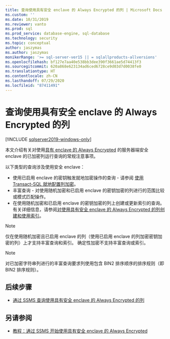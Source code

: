 ```yaml
---
title: 查询使用具有安全 enclave 的 Always Encrypted 的列 | Microsoft Docs
ms.custom: ''
ms.date: 10/31/2019
ms.reviewer: vanto
ms.prod: sql
ms.prod_service: database-engine, sql-database
ms.technology: security
ms.topic: conceptual
author: jaszymas
ms.author: jaszymas
monikerRange: '>= sql-server-ver15 || = sqlallproducts-allversions'
ms.openlocfilehash: bf127e7aa40e538bb3dee390f3661ae5d74413f3
ms.sourcegitcommit: 620a868e623134ad6ced6728ce9d03d7d0038fe0
ms.translationtype: HT
ms.contentlocale: zh-CN
ms.lasthandoff: 07/29/2020
ms.locfileid: "87411491"
---
```

# <a name="query-columns-using-always-encrypted-with-secure-enclaves"></a>查询使用具有安全 enclave 的 Always Encrypted 的列
[!INCLUDE [sqlserver2019-windows-only](../../../includes/applies-to-version/sqlserver2019-windows-only.md)]

本文介绍有关对使用[具有 enclave 的 Always Encrypted](always-encrypted-enclaves.md) 的服务器端安全 enclave 的已加密列运行查询的常规注意事项。 

以下类型的查询涉及使用安全 enclave：
- 使用已启用 enclave 的密钥触发就地加密操作的查询 - 请参阅 [使用 Transact-SQL 就地配置列加密](always-encrypted-enclaves-configure-encryption-tsql.md)。
- 丰富查询  - 对使用随机加密和已启用 enclave 的密钥加密的列进行的范围比较或模式匹配操作。
- 在使用随机加密和已启用 enclave 的密钥加密的列上创建或更新索引的查询。 有关详细信息，请参阅[对使用具有安全 enclave 的 Always Encrypted 的列创建和使用索引](always-encrypted-enclaves-create-use-indexes.md)。

> [!NOTE]
> 仅在使用随机加密且已启用 enclave 的列（使用已启用 enclave 的列加密密钥加密的列）上才支持丰富查询和索引。 确定性加密不支持丰富查询或索引。

> [!NOTE]
> 对已加密字符串列进行的丰富查询要求列使用包含 BIN2 排序顺序的排序规则（即 BIN2 排序规则）。 


## <a name="next-steps"></a>后续步骤
- [通过 SSMS 查询使用具有安全 enclave 的 Always Encrypted 的列](always-encrypted-enclaves-query-columns-ssms.md)

## <a name="see-also"></a>另请参阅
- [教程：通过 SSMS 开始使用具有安全 enclave 的 Always Encrypted](../tutorial-getting-started-with-always-encrypted-enclaves.md)

